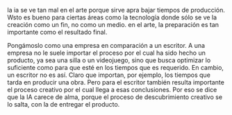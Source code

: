 la ia se ve tan mal en el arte porque sirve apra bajar tiempos de producción. Wsto es bueno para ciertas áreas como la tecnología donde sólo se ve la creación como un fin, no como un medio. en el arte, la preparación es tan importante como el resultado final.

Pongámoslo como una empresa en comparación a un escritor. A una empresa no le suele importar el proceso por el cual ha sido hecho un producto, ya sea una silla o un videojuego, sino que busca optimizar lo suficiente como para que esté en los tiempos que es requerido. En cambio, un escritor no es así. Claro que importan, por ejemplo, los tiempos que tarda en producir una obra. Pero para el escritor también resulta importante el proceso creativo por el cual llega a esas conclusiones. Por eso se dice que la IA carece de alma, porque el proceso de descubrimiento creativo se lo salta, con la de entregar el producto.